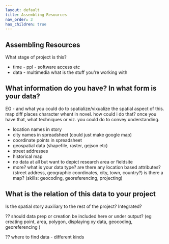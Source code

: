 ```yaml
---
layout: default
title: Assembling Resources
nav_order: 3
has_children: true
---
```

## Assembling Resources

What stage of project is this?

- time - ppl - software access etc
- data - multimedia what is the stuff you're working with 

## What information do you have? In what form is your data? 

EG - and what you could do to spatialize/vixualize the spatial aspect of this. 
map diff places character whent in novel. how could i do that?  once you have that, what techniques or viz. you could do to convey understanding. 
- location names in story
- city names in spreadsheet (could just make google map)
- coordinate points in spreadsheet
- geospatial data (shapefile, raster, gejson etc)
- street addresses
- historical map
- no data at all but want to depict research area or fieldsite 
- more? 
what is your data type? are there any location based attributes?
 (street address, geographic coordinates, city, town, country?) is there a map? (skills: geocoding, georeferencing, projecting)
	
## What is the relation of this data to your project 
Is the spatial story auxiliary to the rest of the project? Integrated? 


?? should data prep or creation be included here or under output? 
(eg creating point, area, polygon, displaying xy data, geocoding, georeferencing )

?? where to find data - different kinds